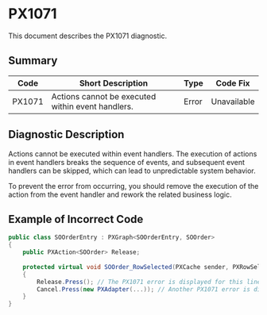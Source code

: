 # PX1071
This document describes the PX1071 diagnostic.

## Summary

| Code   | Short Description                                 | Type  | Code Fix    | 
| ------ | ------------------------------------------------- | ----- | ----------- | 
| PX1071 | Actions cannot be executed within event handlers. | Error | Unavailable |

## Diagnostic Description
Actions cannot be executed within event handlers. The execution of actions in event handlers breaks the sequence of events, and subsequent event handlers can be skipped, which can lead to unpredictable system behavior.

To prevent the error from occurring, you should remove the execution of the action from the event handler and rework the related business logic.

## Example of Incorrect Code

```C#
public class SOOrderEntry : PXGraph<SOOrderEntry, SOOrder>
{
    public PXAction<SOOrder> Release;
 
    protected virtual void SOOrder_RowSelected(PXCache sender, PXRowSelectedEventArgs e)
    {
        Release.Press(); // The PX1071 error is displayed for this line.
        Cancel.Press(new PXAdapter(...)); // Another PX1071 error is displayed for this line.
    }
}
```